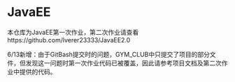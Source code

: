# JavaEE

本仓库为JavaEE第一次作业，第二次作业请查看https://github.com/lverer23333/JavaEE2.0

6/13新增：由于GitBash提交时的问题，GYM_CLUB中只提交了项目的部分文件，但发现这一问题时第一次作业代码已被覆盖，因此请参考项目文档及第二次作业中提供的代码。
